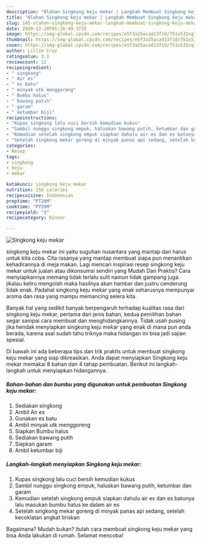 ```yaml
---
description: "Olahan Singkong keju mekar | Langkah Membuat Singkong keju mekar Yang Paling Enak"
title: "Olahan Singkong keju mekar | Langkah Membuat Singkong keju mekar Yang Paling Enak"
slug: 145-olahan-singkong-keju-mekar-langkah-membuat-singkong-keju-mekar-yang-paling-enak
date: 2020-12-20T05:16:49.373Z
image: https://img-global.cpcdn.com/recipes/e5f3a25acad13f1d/751x532cq70/singkong-keju-mekar-foto-resep-utama.jpg
thumbnail: https://img-global.cpcdn.com/recipes/e5f3a25acad13f1d/751x532cq70/singkong-keju-mekar-foto-resep-utama.jpg
cover: https://img-global.cpcdn.com/recipes/e5f3a25acad13f1d/751x532cq70/singkong-keju-mekar-foto-resep-utama.jpg
author: Lillie Cruz
ratingvalue: 3.1
reviewcount: 12
recipeingredient:
- " singkong"
- " Air es"
- " es batu"
- " minyak utk menggoreng"
- " Bumbu halus"
- " bawang putih"
- " garam"
- " ketumbar biji"
recipeinstructions:
- "Kupas singkong lalu cuci bersih kemudian kukus"
- "Sambil nunggu singkong empuk, haluskan bawang putih, ketumbar dan garam"
- "Kemudian setelah singkong empuk siapkan dahulu air es dan es batunya lalu masukan bumbu halus ke dalam air es"
- "Setelah singkong mekar goreng di minyak panas api sedang, setelah kecoklatan angkat tiriskan"
categories:
- Resep
tags:
- singkong
- keju
- mekar

katakunci: singkong keju mekar 
nutrition: 256 calories
recipecuisine: Indonesian
preptime: "PT20M"
cooktime: "PT59M"
recipeyield: "3"
recipecategory: Dinner

---
```



![Singkong keju mekar](https://img-global.cpcdn.com/recipes/e5f3a25acad13f1d/751x532cq70/singkong-keju-mekar-foto-resep-utama.jpg)


singkong keju mekar ini yaitu suguhan nusantara yang mantap dan harus untuk kita coba. Cita rasanya yang mantap membuat siapa pun menantikan kehadirannya di meja makan.
Lagi mencari inspirasi resep singkong keju mekar untuk jualan atau dikonsumsi sendiri yang Mudah Dan Praktis? Cara menyiapkannya memang tidak terlalu sulit namun tidak gampang juga. jikalau keliru mengolah maka hasilnya akan hambar dan justru cenderung tidak enak. Padahal singkong keju mekar yang enak seharusnya mempunyai aroma dan rasa yang mampu memancing selera kita.



Banyak hal yang sedikit banyak berpengaruh terhadap kualitas rasa dari singkong keju mekar, pertama dari jenis bahan, kedua pemilihan bahan segar sampai cara membuat dan menghidangkannya. Tidak usah pusing jika hendak menyiapkan singkong keju mekar yang enak di mana pun anda berada, karena asal sudah tahu triknya maka hidangan ini bisa jadi sajian spesial.


Di bawah ini ada beberapa tips dan trik praktis untuk membuat singkong keju mekar yang siap dikreasikan. Anda dapat menyiapkan Singkong keju mekar memakai 8 bahan dan 4 tahap pembuatan. Berikut ini langkah-langkah untuk menyiapkan hidangannya.

<!--inarticleads1-->

##### Bahan-bahan dan bumbu yang digunakan untuk pembuatan Singkong keju mekar:

1. Sediakan  singkong
1. Ambil  Air es
1. Gunakan  es batu
1. Ambil  minyak utk menggoreng
1. Siapkan  Bumbu halus
1. Sediakan  bawang putih
1. Siapkan  garam
1. Ambil  ketumbar biji




<!--inarticleads2-->

##### Langkah-langkah menyiapkan Singkong keju mekar:

1. Kupas singkong lalu cuci bersih kemudian kukus
1. Sambil nunggu singkong empuk, haluskan bawang putih, ketumbar dan garam
1. Kemudian setelah singkong empuk siapkan dahulu air es dan es batunya lalu masukan bumbu halus ke dalam air es
1. Setelah singkong mekar goreng di minyak panas api sedang, setelah kecoklatan angkat tiriskan




Bagaimana? Mudah bukan? Itulah cara membuat singkong keju mekar yang bisa Anda lakukan di rumah. Selamat mencoba!
